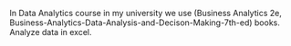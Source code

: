 In Data Analytics course in my university we use (Business Analytics 2e, Business-Analytics-Data-Analysis-and-Decison-Making-7th-ed) books.
Analyze data in excel.
